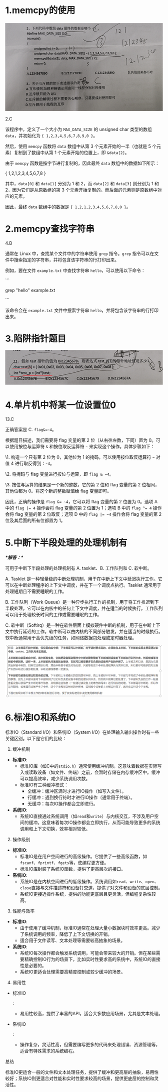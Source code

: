# 1.memcpy的使用

![image-20240821085343477](./assets/image-20240821085343477.png)



2.C

该程序中，定义了一个大小为 `MAX_DATA_SIZE` 的 unsigned char 类型的数组 `data`，并初始化为 `{ 1,2,3,4,5,6,7,8,9,0 }`。

然后，使用 `memcpy` 函数将 `data` 数组中从第 3 个元素开始的一半（也就是 5 个元素）复制到了数组中从第 1 个元素开始的位置上，即 `&data[2]`。

由于 `memcpy` 函数是按字节进行复制的，因此最终 `data` 数组中的数据如下所示：

 

{ 1,2,1,2,3,4,5,6,7,8 }

 

其中，`data[0]` 和 `data[1]` 分别为 1 和 2，而 `data[2]` 和 `data[3]` 则分别为 1 和 2，因为它们是从原数组的第 3 个元素开始复制的。而后面的元素则是原数组中对应的元素。

 

因此，最终 `data` 数组中的数据是 `{ 1,2,1,2,3,4,5,6,7,8,0 }`。





# 2.memcpy查找字符串

4.B

通常在 Linux 中，查找某个文件中的字符串使用 `grep` 指令。`grep` 指令可以在文件中搜索指定的字符串，并将包含该字符串的行打印出来。

 

例如，要在文件 `example.txt` 中查找字符串 `hello`，可以使用以下命令：

 

\```

grep "hello" example.txt

\```

 

该命令会在 `example.txt` 文件中搜索字符串 `hello`，并将包含该字符串的行打印出来。









# 3.陷阱指针题目


![image-20240821085658702](./assets/image-20240821085658702.png)



# 4.单片机中将某一位设置位0

13.C

正确答案是 C. `flag&=~4`。

 

根据题目描述，我们需要将 flag 变量的第 2 位（从右往左数，下同）置为 0。可以使用按位与运算符 `&` 和按位取反运算符 `~` 来实现这个操作。具体步骤如下：

 

\1. 构造一个只有第 2 位为 0，其他位为 1 的掩码，可以使用按位取反运算符 `~` 对值 4 进行取反得到：`~4`。

\2. 将掩码与 flag 变量进行按位与运算，即 `flag & ~4`。

\3. 按位与运算的结果是一个新的整数，它的第 2 位和 flag 变量的第 2 位相同，其他位都为 0。将这个新的整数赋值给 flag 变量即可。

 

因此，正确的操作是 `flag &= ~4`，它可以将 flag 变量的第 2 位置为 0。选项 A 中的 `flag |= 4` 操作会将 flag 变量的第 2 位置为 1；选项 B 中的 `flag ^= 4` 操作会将 flag 变量的第 2 位取反；选项 D 中的 `flag |= ~4` 操作会将 flag 变量的第 2 位及其后面的所有位都置为 1。







# 5.中断下半段处理的处理机制有

***\*解答：\****

可用于中断下半段处理的处理机制有 A. tasklet、B. 工作队列和 C. 软中断。

 

A. Tasklet 是一种轻量级的中断处理机制，用于在中断上下文中延迟执行工作。它可以在中断处理程序的上下文中调度，并在下一个调度点执行。Tasklet 通常用于处理短期且不需要睡眠的工作。

 

B. 工作队列（Work Queue）是一种异步执行工作的机制，用于将工作推迟到下半段处理。它可以在内核中的任何上下文中调度，并在适当的时候执行。工作队列可以用于处理较长时间的工作或需要睡眠的工作。

 

C. 软中断（Softirq）是一种在软件层面上模拟硬件中断的机制，用于在中断上下文中执行延迟的工作。软中断可以由内核的不同部分触发，并在适当的时候执行。软中断通常用于高优先级的任务，如网络数据包处理或定时器处理。

![image-20240821090149563](./assets/image-20240821090149563.png)



# 6.标准IO和系统IO

标准IO（Standard I/O）和系统IO（System I/O）在处理输入输出操作时有一些关键区别。以下是它们的比较：

1. 缓冲机制

- **标准IO**:
  - 标准IO库（如C中的`stdio.h`）通常使用缓冲机制。这意味着数据在实际写入或读取设备（如文件、终端）之前，会暂时存储在内存缓冲区中。缓冲可以提高效率，减少系统调用次数。
  - 标准IO有三种缓冲模式：
    - 全缓冲：缓冲区满时才进行IO操作（如写入文件）。
    - 行缓冲：遇到换行符时才进行IO操作（通常用于终端）。
    - 无缓冲：每次IO操作都会立即进行。
- **系统IO**:
  - 系统IO直接通过系统调用（如`read`和`write`）与内核交互，不涉及用户空间的缓冲。这意味着每次IO操作都会立即执行，从而可能导致更多的系统调用和上下文切换，效率相对较低。

2. 操作级别

- **标准IO**:
  - 标准IO是在用户空间进行的高级操作。它提供了一些高级函数，如`fscanf`、`fprintf`、`fgets`等，使编程更方便。
  - 标准IO库封装了系统IO函数，提供了更高层次的接口。
- **系统IO**:
  - 系统IO是在内核空间进行的低级操作。系统调用如`read`、`write`、`open`、`close`直接与文件描述符和设备打交道，提供了对文件和设备的底层控制。
  - 系统IO更接近操作系统，提供的功能更底层且更灵活，但编程复杂性较高。

3. 性能与效率

- **标准IO**:
  - 由于使用了缓冲机制，标准IO通常在处理大量小数据块时效率更高。减少了系统调用的频率，降低了上下文切换的开销。
  - 适合用于文件读写、文本处理等需要较高抽象的场景。
- **系统IO**:
  - 系统IO每次操作都会触发系统调用，可能会带来较大的开销。但在某些需要精确控制IO行为的场景下，比如实时性要求高的系统中，系统IO的直接性是必要的。
  - 系统IO更适合处理需要高精度控制或较少缓冲的场景。

4. 易用性

- 标准IO

  :

  - 易用性较高，提供了丰富的API，适合大多数应用场景，尤其是文本处理。

- 系统IO

  :

  - 操作复杂，灵活性高，但需要编写更多的代码来处理错误、资源管理等，适合有特殊需求的系统编程。

总结

标准IO更适合一般的文件和文本处理任务，提供了缓冲和更高层的抽象，易用性较好；系统IO则更适合对性能和实时性要求较高的场景，提供更底层的控制和灵活性。

